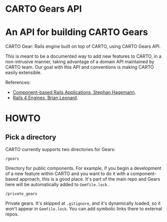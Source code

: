 CARTO Gears API
===============

# An API for building CARTO Gears

CARTO Gear: Rails engine built on top of CARTO, using CARTO Gears API.

This is meant to be a documented way to add new features to CARTO, in a non-intrusive manner,
taking advantage of a domain API maintained by CARTO team. Our goal with this API and conventions is making
CARTO easily extensible.

References:

- [Component-based Rails Applications, Stephan Hagemann](https://leanpub.com/cbra).
- [Rails 4 Engines, Brian Leonard](http://tech.taskrabbit.com/blog/2014/02/11/rails-4-engines/).

# HOWTO

## Pick a directory

CARTO currently supports two directories for Gears:

`/gears`

Directory for public components. For example, if you begin a development of a new feature within CARTO and you want to do it
with a component-based approach, this is a good place. It's part of the main repo and Gears here will be
automatically added to `Gemfile.lock` .

`/private_gears`

Private gears. It's skipped at `.gitignore`, and it's dynamically loaded, so it won't appear in `Gemfile.lock`. You
can add symbolic links there to external repos.